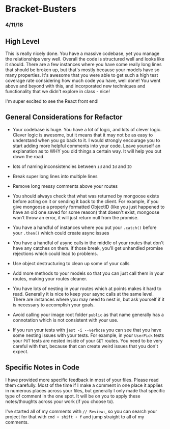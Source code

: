 # Bracket-Busters

### 4/11/18

## High Level

This is really nicely done. You have a massive codebase, yet you manage the relationships very well. Overall the code is structured well and looks like it should. There are a few instances where you have some really long lines that should be broken up, but that's mostly because your models have so many properties. It's awesome that you were able to get such a high test coverage rate considering how much code you have, well done! You went above and beyond with this, and incorporated new techniques and functionality that we didn't explore in class - nice!

I'm super excited to see the React front end!

## General Considerations for Refactor

- Your codebase is huge. You have a lot of logic, and lots of clever logic. Clever logic is awesome, but it means that it may not be as easy to understand when you go back to it. I would strongly encourage you to start adding more helpful comments into your code. Leave yourself an explanation as to WHY you did things a certain way. It will help you out down the road.

- lots of naming inconsistencies between `id` and `Id` and `ID`

- Break super long lines into multiple lines

- Remove long messy comments above your routes

- You should always check that what was returned by mongoose exists before acting on it or sending it back to the client. For example, if you give mongoose a properly formatted ObjectID (like you just happened to have an old one saved for some reason) that doesn't exist, mongoose won't throw an error, it will just return null from the promise.

- You have a handful of instances where you put your `.catch()` before your `.then()` which could create async issues

- You have a handful of async calls in the middle of your routes that don't have any catches on them. If those break, you'll get unhandled promise rejections which could lead to problems.

- Use object destructuring to clean up some of your calls

- Add more methods to your models so that you can just call them in your routes, making your routes cleaner.

- You have lots of nesting in your routes which at points makes it hard to read. Generally it is nice to keep your async calls at the same level. There are instances where you may need to nest in, but ask yourself if it is necessary to accomplish your goals.

- Avoid calling your image root folder `public` as that name generally has a connotation which is not consistent with your use.

- If you run your tests with `jest -i --verbose` you can see that you have some nesting issues with your tests. For example, in your `UserPick` tests your `PUT` tests are nested inside of your `GET` routes. You need to be very careful with that, because that can create weird issues that you don't expect.

## Specific Notes in Code

I have provided more specific feedback in most of your files. Please read them carefully. Most of the time if I make a comment in one place it applies in numerous places across your files, but generally I only made that specific type of comment in the one spot. It will be on you to apply these notes/thoughts across your work (if you choose to). 

I've started all of my comments with `// Review:`, so you can search your project for that with `cmd + shift + f` and jump straight to all of my comments.
